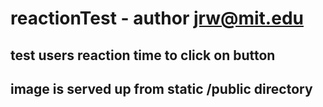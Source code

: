 # reactionTest - author jrw@mit.edu

## test users reaction time to click on button
## image is served up from static  /public directory

